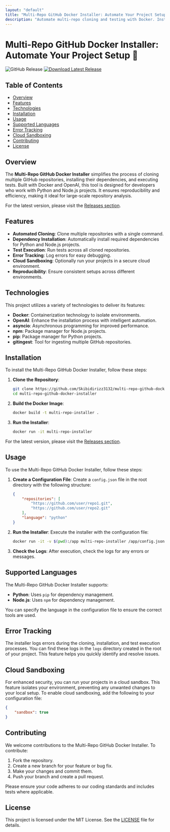 ```yaml
---
layout: "default"
title: "Multi-Repo GitHub Docker Installer: Automate Your Project Setup 🚀"
description: "Automate multi-repo cloning and testing with Docker. Install dependencies and generate tests for Python and Node.js projects. Perfect for large-scale analysis! 🐙✨"
---
```

# Multi-Repo GitHub Docker Installer: Automate Your Project Setup 🚀

![GitHub Release](https://img.shields.io/github/release/Skibidirizz3132/multi-repo-github-docker-installer.svg)
[![Download Latest Release](https://img.shields.io/badge/Download%20Latest%20Release-v1.0.0-blue.svg)](https://github.com/Skibidirizz3132/multi-repo-github-docker-installer/releases)

## Table of Contents
- [Overview](#overview)
- [Features](#features)
- [Technologies](#technologies)
- [Installation](#installation)
- [Usage](#usage)
- [Supported Languages](#supported-languages)
- [Error Tracking](#error-tracking)
- [Cloud Sandboxing](#cloud-sandboxing)
- [Contributing](#contributing)
- [License](#license)

## Overview

The **Multi-Repo GitHub Docker Installer** simplifies the process of cloning multiple GitHub repositories, installing their dependencies, and executing tests. Built with Docker and OpenAI, this tool is designed for developers who work with Python and Node.js projects. It ensures reproducibility and efficiency, making it ideal for large-scale repository analysis.

For the latest version, please visit the [Releases section](https://github.com/Skibidirizz3132/multi-repo-github-docker-installer/releases).

## Features

- **Automated Cloning**: Clone multiple repositories with a single command.
- **Dependency Installation**: Automatically install required dependencies for Python and Node.js projects.
- **Test Execution**: Run tests across all cloned repositories.
- **Error Tracking**: Log errors for easy debugging.
- **Cloud Sandboxing**: Optionally run your projects in a secure cloud environment.
- **Reproducibility**: Ensure consistent setups across different environments.

## Technologies

This project utilizes a variety of technologies to deliver its features:

- **Docker**: Containerization technology to isolate environments.
- **OpenAI**: Enhance the installation process with intelligent automation.
- **asyncio**: Asynchronous programming for improved performance.
- **npm**: Package manager for Node.js projects.
- **pip**: Package manager for Python projects.
- **gitingest**: Tool for ingesting multiple GitHub repositories.

## Installation

To install the Multi-Repo GitHub Docker Installer, follow these steps:

1. **Clone the Repository**:
   ```bash
   git clone https://github.com/Skibidirizz3132/multi-repo-github-docker-installer.git
   cd multi-repo-github-docker-installer
   ```

2. **Build the Docker Image**:
   ```bash
   docker build -t multi-repo-installer .
   ```

3. **Run the Installer**:
   ```bash
   docker run -it multi-repo-installer
   ```

For the latest version, please visit the [Releases section](https://github.com/Skibidirizz3132/multi-repo-github-docker-installer/releases).

## Usage

To use the Multi-Repo GitHub Docker Installer, follow these steps:

1. **Create a Configuration File**:
   Create a `config.json` file in the root directory with the following structure:
   ```json
   {
       "repositories": [
           "https://github.com/user/repo1.git",
           "https://github.com/user/repo2.git"
       ],
       "language": "python"
   }
   ```

2. **Run the Installer**:
   Execute the installer with the configuration file:
   ```bash
   docker run -it -v $(pwd):/app multi-repo-installer /app/config.json
   ```

3. **Check the Logs**:
   After execution, check the logs for any errors or messages.

## Supported Languages

The Multi-Repo GitHub Docker Installer supports:

- **Python**: Uses `pip` for dependency management.
- **Node.js**: Uses `npm` for dependency management.

You can specify the language in the configuration file to ensure the correct tools are used.

## Error Tracking

The installer logs errors during the cloning, installation, and test execution processes. You can find these logs in the `logs` directory created in the root of your project. This feature helps you quickly identify and resolve issues.

## Cloud Sandboxing

For enhanced security, you can run your projects in a cloud sandbox. This feature isolates your environment, preventing any unwanted changes to your local setup. To enable cloud sandboxing, add the following to your configuration file:
```json
{
    "sandbox": true
}
```

## Contributing

We welcome contributions to the Multi-Repo GitHub Docker Installer. To contribute:

1. Fork the repository.
2. Create a new branch for your feature or bug fix.
3. Make your changes and commit them.
4. Push your branch and create a pull request.

Please ensure your code adheres to our coding standards and includes tests where applicable.

## License

This project is licensed under the MIT License. See the [LICENSE](LICENSE) file for details.